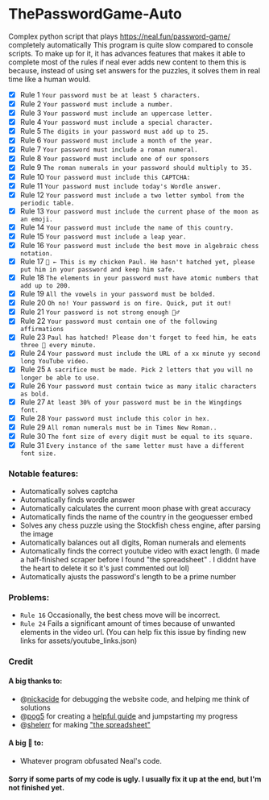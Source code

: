 # ThePasswordGame-Auto
Complex python script that plays https://neal.fun/password-game/ completely automatically
This program is quite slow compared to console scripts. To make up for it, it has advances features that makes it able to complete most of the rules if neal ever adds new content to them this is because, instead of using set answers for the puzzles, it solves them in real time like a human would.

- [x] Rule 1 `Your password must be at least 5 characters.`
- [x] Rule 2 `Your password must include a number.`
- [x] Rule 3 `Your password must include an uppercase letter.`
- [x] Rule 4 `Your password must include a special character.`
- [x] Rule 5 `The digits in your password must add up to 25.`
- [x] Rule 6 `Your password must include a month of the year.`
- [x] Rule 7 `Your password must include a roman numeral.`
- [x] Rule 8 `Your password must include one of our sponsors`
- [x] Rule 9 `The roman numerals in your password should multiply to 35.`
- [x] Rule 10 `Your password must include this CAPTCHA:`
- [x] Rule 11 `Your password must include today's Wordle answer.`
- [x] Rule 12 `Your password must include a two letter symbol from the periodic table.`
- [x] Rule 13 `Your password must include the current phase of the moon as an emoji.`
- [x] Rule 14 `Your password must include the name of this country.`
- [x] Rule 15 `Your password must include a leap year.`
- [x] Rule 16 `Your password must include the best move in algebraic chess notation.`
- [x] Rule 17 `🥚 ← This is my chicken Paul. He hasn't hatched yet, please put him in your password and keep him safe.`
- [x] Rule 18 `The elements in your password must have atomic numbers that add up to 200.`
- [x] Rule 19 `All the vowels in your password must be bolded.`
- [x] Rule 20 `Oh no! Your password is on fire. Quick, put it out!`
- [x] Rule 21 `Your password is not strong enough 🏋️‍♂️`
- [x] Rule 22 `Your password must contain one of the following affirmations`
- [x] Rule 23 `Paul has hatched! Please don't forget to feed him, he eats three 🐛 every minute.`
- [x] Rule 24 `Your password must include the URL of a xx minute yy second long YouTube video.`
- [x] Rule 25 `A sacrifice must be made. Pick 2 letters that you will no longer be able to use.`
- [x] Rule 26 `Your password must contain twice as many italic characters as bold.`
- [x] Rule 27 `At least 30% of your password must be in the Wingdings font.`
- [x] Rule 28 `Your password must include this color in hex.`
- [x] Rule 29 `All roman numerals must be in Times New Roman..`
- [x] Rule 30 `The font size of every digit must be equal to its square.`
- [x] Rule 31 `Every instance of the same letter must have a different font size.`

### Notable features:
- Automatically solves captcha
- Automatically finds wordle answer
- Automatically calculates the current moon phase with great accuracy
- Automatically finds the name of the country in the geoguesser embed
- Solves any chess puzzle using the Stockfish chess engine, after parsing the image
- Automatically balances out all digits, Roman numerals and elements
- Automatically finds the correct youtube video with exact length. (I made a half-finished scraper before I found "the spreadsheet" . I diddnt have the heart to delete it so it's just commented out lol)
- Automatically ajusts the password's length to be a prime number


### Problems:
- `Rule 16` Occasionally, the best chess move will be incorrect.
- `Rule 24` Fails a significant amount of times because of unwanted elements in the video url. (You can help fix this issue by finding new links for assets/youtube_links.json)


### Credit
#### A big thanks to:
+ @[nickacide](https://github.com/nickacide) for debugging the website code, and helping me think of solutions
+ @[pog5](https://github.com/pog5) for creating a [helpful guide](https://github.com/pog5/nealpasswordgame) and jumpstarting my progress
+ @[shelerr](https://www.youtube.com/@shelerr) for making ["the spreadsheet"](https://drive.google.com/file/d/1UZdXQVfrnDnJ1WtWPsZiYCbO2BPsRCip/view)

#### A big 🖕 to:
+ Whatever program obfusated Neal's code.

#### Sorry if some parts of my code is ugly. I usually fix it up at the end, but I'm not finished yet.
